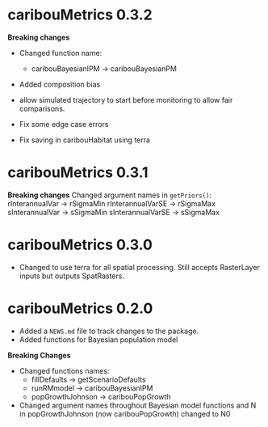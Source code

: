 # caribouMetrics 0.3.2
**Breaking changes**
* Changed function name:
  - caribouBayesianIPM -> caribouBayesianPM

* Added composition bias
* allow simulated trajectory to start before monitoring to allow fair comparisons. 
* Fix some edge case errors
* Fix saving in caribouHabitat using terra

# caribouMetrics 0.3.1
**Breaking changes**
Changed argument names in `getPriors()`:
rInterannualVar -> rSigmaMin
rInterannualVarSE -> rSigmaMax
sInterannualVar -> sSigmaMin
sInterannualVarSE -> sSigmaMax

# caribouMetrics 0.3.0
* Changed to use terra for all spatial processing. Still accepts RasterLayer inputs but outputs SpatRasters.

# caribouMetrics 0.2.0

* Added a `NEWS.md` file to track changes to the package.
* Added functions for Bayesian population model

**Breaking Changes**
* Changed functions names:
    - fillDefaults -> getScenarioDefaults
    - runRMmodel -> caribouBayesianIPM
    - popGrowthJohnson -> caribouPopGrowth
* Changed argument names throughout Bayesian model functions and N in popGrowthJohnson (now caribouPopGrowth) changed to N0
    
  
